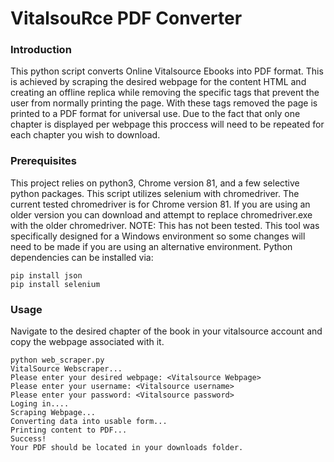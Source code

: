 # VitalsouRce PDF Converter

### Introduction
This python script converts Online Vitalsource Ebooks into PDF format. This is achieved by scraping the desired webpage for the content HTML and creating an offline replica while removing the specific tags that prevent the user from normally printing the page. With these tags removed the page is printed to a PDF format for universal use. Due to the fact that only one chapter is displayed per webpage this proccess will need to be repeated for each chapter you wish to download.

### Prerequisites 
This project relies on python3, Chrome version 81, and a few selective python packages. This script utilizes selenium with chromedriver. The current tested chromedriver is for Chrome version 81. If you are using an older version you can download and attempt to replace chromedriver.exe with the older chromedriver. NOTE: This has not been tested. This tool was specifically designed for a Windows environment so some changes will need to be made if you are using an alternative environment. Python dependencies can be installed  via:
```
pip install json
pip install selenium
```
### Usage
Navigate to the desired chapter of the book in your vitalsource account and copy the webpage associated with it.
```
python web_scraper.py
VitalSource Webscraper...
Please enter your desired webpage: <Vitalsource Webpage>
Please enter your username: <Vitalsource username>
Please enter your password: <Vitalsource password>
Loging in....
Scraping Webpage...
Converting data into usable form...
Printing content to PDF...
Success!
Your PDF should be located in your downloads folder.
```

